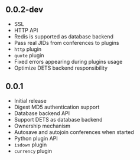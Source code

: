 ## 0.0.2-dev

  * SSL
  * HTTP API
  * Redis is supported as database backend
  * Pass real JIDs from conferences to plugins
  * ``http`` plugin
  * ``quote`` plugin
  * Fixed errors appearing during plugins usage
  * Optimize DETS backend responsibility

## 0.0.1

  * Initial release
  * Digest MD5 authentication support
  * Database backend API
  * Support DETS as database backend
  * Ownership mechanism
  * Autosave and autojoin conferences when started
  * Python plugin API
  * ``isdown`` plugin
  * ``currency`` plugin
